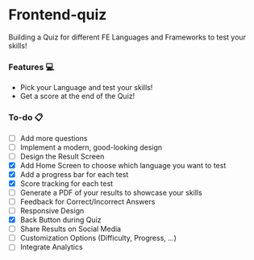 # Frontend-quiz

Building a Quiz for different FE Languages and Frameworks to test your skills!

### Features :computer:

- Pick your Language and test your skills!
- Get a score at the end of the Quiz!

### To-do :clipboard:

- [ ] Add more questions
- [ ] Implement a modern, good-looking design
- [ ] Design the Result Screen
- [x] Add Home Screen to choose which language you want to test
- [x] Add a progress bar for each test
- [x] Score tracking for each test
- [ ] Generate a PDF of your results to showcase your skills
- [ ] Feedback for Correct/Incorrect Answers
- [ ] Responsive Design
- [x] Back Button during Quiz
- [ ] Share Results on Social Media
- [ ] Customization Options (Difficulty, Progress, ...)
- [ ] Integrate Analytics

